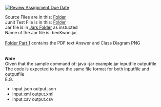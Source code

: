 [![Review Assignment Due Date](https://classroom.github.com/assets/deadline-readme-button-24ddc0f5d75046c5622901739e7c5dd533143b0c8e959d652212380cedb1ea36.svg)](https://classroom.github.com/a/AJKg-GgQ)

Source Files are in this: [Folder](ben_kwon\src\main\java\com\individual)
<br>
Junit Test File is in this: [Folder](ben_kwon\src\test\java\com\individual)
<br>
Jar file is in [Jars Folder](Jars) as instucted\
Name of the Jar file is: benKwon.jar
<br>
<br>
[Folder Part 1](Part_1) contains the PDF text Answer and Class Diagram PNG
<br>
<br>
<br>
***Note***\
Given that the sample command of: java -jar example.jar inputfile outputfile\
The code is expected to have the same file format for both inputfile and outputfile\
E.G.
* input.json output.json
* input.xml output.xml
* input.csv output.csv